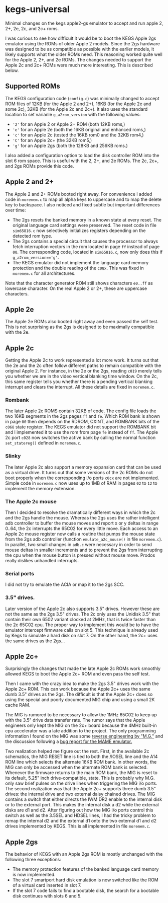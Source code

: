 # kegs-universal

Minimal changes on the kegs apple2-gs emulator to accept and run  apple 2, 2+, 2e, 2c, and 2c+ roms.


I was curious to see how difficult it would be to boot the KEGS Apple 2gs emulator 
using the ROMs of older Apple 2 models. Since the 2gs hardware was designed to be
as compatible as possible with the earlier models, it likely supports what the 
older ROMs need. This reasoning worked quite well for the Apple 2, 2+, 
and 2e ROMs. The changes needed to support the Apple 2c and 2c+ ROMs were 
much more interesting. This is described below.

## Supported ROMs

The KEGS configuration code (`config.c`) was minimally changed to accept ROM
files of 12KB (for the Apple 2 and 2+), 16KB (for the Apple 2e and some 2c),
32KB (for the Apple 2c and 2c+). It also uses the standard location to
set varianle `g_a2rom_version` with the following values:
  * `'2'` for an Apple 2 or Apple 2+ ROM (both 12KB roms,)
  * `'e'` for an Apple 2e (both the 16KB original and enhanced roms,)
  * `'c'` for an Apple 2c  (tested the 16KB rom0 and the 32KB rom4,)
  * `'C'` for an Apple 2c+ (the 32KB rom5,)
  * `'g'` for an Apple 2gs (both the 128KB and 256KB roms.)

I also added a configuration option to load the disk controller ROM
into the slot 6 rom space. This is useful with the 2, 2+, and 2e ROMs.
The 2c, 2c+, and 2gs ROMs provide this code.

## Apple 2 and 2+

The Apple 2 and 2+ ROMs booted right away.
For convenience I added code in `moremem.c` to map all alpha keys to uppercase
and to map the delete key to backspace. I also noticed and fixed subtle but
important differences over time:
  * The 2gs resets the banked memory in a known state at every reset. 
    The original language card settings were preserved. The reset code
    in file `sim65816.c` now selectively initializes registers
    depending on the detected rom type.
  * The 2gs contains a special circuit that causes the processor to
    always fetch interruption vectors in the rom located in page `ff` 
    instead of page `00`. The corresponding code, located in `sim65816.c`,
    now only does this if `g_a2rom_version=='g'`.
  * The KEGS emulator did not implement the language card memory protection
    and the double reading of the `c08x`. This was fixed in `moremem.c`
    for all architectures.
    
Note that the character generator ROM still shows characters `e0..ff`
as lowercase character. On the real Apple 2 or 2+, these are uppercase
characters.

## Apple 2e

The Apple 2e ROMs also booted right away and even passed the self test.
This is not surprising as the 2gs is designed to be maximally 
compatible with the 2e.

## Apple 2c

Getting the Apple 2c to work represented a lot more work.
It turns out that the 2e and the 2c often follow different paths
to remain compatible with the original Apple 2. For instance,
in the 2e or the 2gs, reading `c019` merely tells you whether
we are in the video vertical blanking time window. On the 2c,
this same register tells you whether there is a pending vertical
blanking interrupt and clears the interrupt. All these details
are fixed in `moremem.c`.

### Rombank

The later Apple 2c ROMS contain 32KB of code. The config file
loads the two 16KB segments in the 2gs pages `ff` and `fe`.
Which ROM bank is shown in page `00` then depends
on the RDROM, CXINT, and ROMBANK bits of the `c068` state
register. The KEGS emulator did not support the ROMBANK
bit and I implemented it to use the rom from page `fe` 
instead of `ff`. The Apple 2c port `c028` now
switches the active bank by calling the normal
function `set_statereg()` defined in `moremem.c`.

### Slinky

The later Apple 2c also support a memory expansion card
that can be used as a virtual drive. It turns out that
some versions of the 2c ROMs do not boot properly when
the corresponding i/o ports `c0cx` are not implemented.
Simple code in `moremem.c` now uses up to 1MB of RAM
in pages `02` to `12` to implement the memory extension.

### The Apple 2c mouse

Then I decided to resolve the dramatically different ways 
in which the 2c and the 2gs handle the mouse. Whereas the 2gs 
uses the rather intelligent adb controller to buffer the mouse 
moves and report x or y deltas in range 0..64, the 2c interrupts 
the 65C02 for every little move. Each access to an Apple 2c
mouse register now calls a routine that pumps the mouse state
from the 2gs adb controller (function `emulate_a2c_mouse()` in 
file `moremem.c`). In parallel, two small changes in `adb.c` were 
necessary in order to send mouse deltas in smaller increments
and to prevent the 2gs from interrupting the cpu
when the mouse button is pressed without mouse move.
Prodos really dislikes unhandled interrupts.

### Serial ports

I did not try to emulate the ACIA or map it to the 2gs SCC.

### 3.5" drives.

Later version of the Apple 2c also supports 3.5" drives.
However these are not the same as the 2gs 3.5" drives.
The 2c only uses the Unidisk 3.5" that contain
their own 6502 variant clocked at 2MHz, that is
twice faster than the 2c 65C02 cpu.  The proper way
to implement this would be to have the emulator
intercept firmware calls on slot 5. This technique
is already used by Kegs to simulate a hard disk
on slot 7. On the other hand, the 2c+ uses the
same drives as the 2gs...

## Apple 2c+

Surprisingly the changes that made the late Apple 2c ROMs 
work smoothly allowed KEGS to boot the Apple 2c+ ROM and
even pass the self test. 

Then I came with the crazy idea to make the 2gs 3.5" drives
work with the Apple 2c+ ROM. This can work because the
Apple 2c+ uses the same dumb 3.5" drives as the 2gs.
The difficult is that the Apple 2c+ does so using
the special and poorly documented MIG chip and
using a small 2K cache RAM.  

The MIG is rumored to be necessary to allow the 1MHz 65C02 to 
keep up with the 3.5" drive data transfer rate. The rumor
says that the Apple engineers only kept the MIG on the 2c+ board
because the 4MHz built-in cpu accelerator was a late addition
to the project. The only programming information I found
on the MIG was some 
[reverse engineering by "M.G."](http://apple2.guidero.us/doku.php?id=mg_notes:apple_iic:mig_chip)
and the discussion following a 
[bug report for the MAME emulator.](https://github.com/mamedev/mame/issues/2775)

Two realization helped me figure out the rest. First, in the available
2c schematics, the MIG RESET line is tied to both the /IOSEL line 
and the A14 ROM line which selects the alternate 16KB ROM bank.
In other words, the MIG can only be accessed when the alternate
ROM bank is selected. Whenever the firmware returns to the main ROM bank,
the MIG is reset to its default, 5.25" inch drive-compatible, state.
This is probably why M.G. only saw brief pulses on the drive lines
when triggering the MIG i/o ports.  The second realization was
that the Apple 2c+ supports three dumb 3.5" drives: the internal drive
and two external daisy chained drives. The MIG contains a switch
that either directs the IWM DR2 enable to the internal disk
or to the external port. This makes the internal disk a d2
while the external disks are d1 and d2. After figuring out
how the MIG i/o ports control this switch as well as the 
3.5SEL and HDSEL lines, I had the tricky problem to remap
the internal d2 and the external d1 onto the two external d1 and
d2 drives implemented by KEGS. This is all implemented
in file `moremem.c`.
    
## Apple 2gs

The behavior of KEGS with an Apple 2gs ROM is 
mostly unchanged with the following three exceptions:
  * The memory protection features of the banked language card memory
    is now implemented.
  * The slot 7 smartport hard disk emulation is now 
    switched like the ROM of a virtual card inserted in slot 7.
  * If the slot 7 code fails to find a bootable disk, the search
    for a bootable disk continues with slots 6 and 5.
   
    
  
